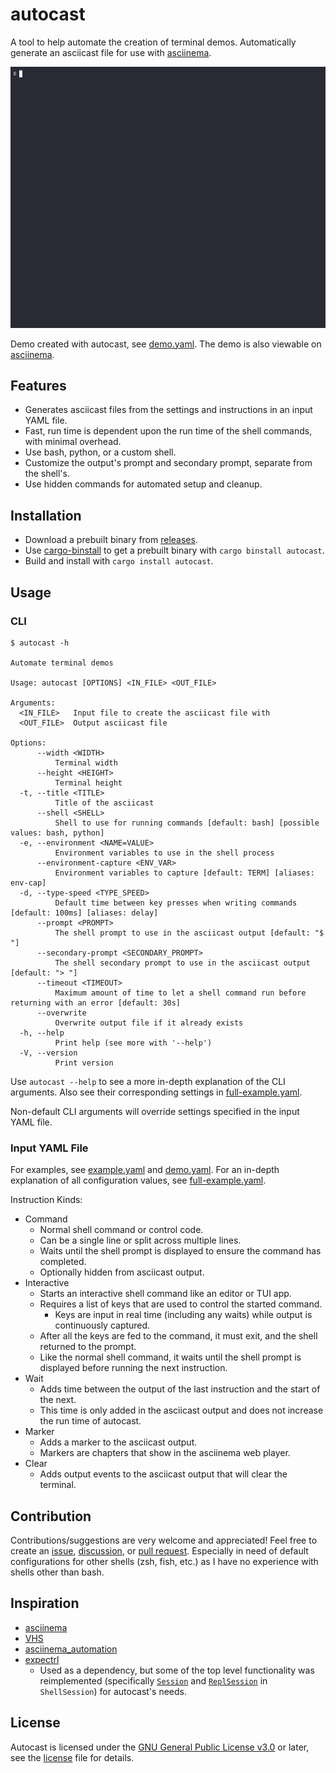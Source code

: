 # autocast

A tool to help automate the creation of terminal demos. Automatically generate an asciicast file for use with [asciinema](https://asciinema.org/).

[![demo](./demo.gif)](https://asciinema.org/a/597756)

Demo created with autocast, see [demo.yaml](./demo.yaml). The demo is also viewable on [asciinema](https://asciinema.org/a/597756).

## Features

- Generates asciicast files from the settings and instructions in an input YAML file.
- Fast, run time is dependent upon the run time of the shell commands, with minimal overhead.
- Use bash, python, or a custom shell.
- Customize the output's prompt and secondary prompt, separate from the shell's.
- Use hidden commands for automated setup and cleanup.

## Installation

- Download a prebuilt binary from [releases](https://github.com/k9withabone/autocast/releases).
- Use [cargo-binstall](https://github.com/cargo-bins/cargo-binstall) to get a prebuilt binary with `cargo binstall autocast`.
- Build and install with `cargo install autocast`.

## Usage

### CLI

```
$ autocast -h

Automate terminal demos

Usage: autocast [OPTIONS] <IN_FILE> <OUT_FILE>

Arguments:
  <IN_FILE>   Input file to create the asciicast file with
  <OUT_FILE>  Output asciicast file

Options:
      --width <WIDTH>
          Terminal width
      --height <HEIGHT>
          Terminal height
  -t, --title <TITLE>
          Title of the asciicast
      --shell <SHELL>
          Shell to use for running commands [default: bash] [possible values: bash, python]
  -e, --environment <NAME=VALUE>
          Environment variables to use in the shell process
      --environment-capture <ENV_VAR>
          Environment variables to capture [default: TERM] [aliases: env-cap]
  -d, --type-speed <TYPE_SPEED>
          Default time between key presses when writing commands [default: 100ms] [aliases: delay]
      --prompt <PROMPT>
          The shell prompt to use in the asciicast output [default: "$ "]
      --secondary-prompt <SECONDARY_PROMPT>
          The shell secondary prompt to use in the asciicast output [default: "> "]
      --timeout <TIMEOUT>
          Maximum amount of time to let a shell command run before returning with an error [default: 30s]
      --overwrite
          Overwrite output file if it already exists
  -h, --help
          Print help (see more with '--help')
  -V, --version
          Print version
```

Use `autocast --help` to see a more in-depth explanation of the CLI arguments. Also see their corresponding settings in [full-example.yaml](./full-example.yaml).

Non-default CLI arguments will override settings specified in the input YAML file.

### Input YAML File

For examples, see [example.yaml](./example.yaml) and [demo.yaml](./demo.yaml). For an in-depth explanation of all configuration values, see [full-example.yaml](./full-example.yaml).

Instruction Kinds:

- Command
    - Normal shell command or control code.
    - Can be a single line or split across multiple lines.
    - Waits until the shell prompt is displayed to ensure the command has completed.
    - Optionally hidden from asciicast output.
- Interactive
    - Starts an interactive shell command like an editor or TUI app.
    - Requires a list of keys that are used to control the started command.
        - Keys are input in real time (including any waits) while output is continuously captured.
    - After all the keys are fed to the command, it must exit, and the shell returned to the prompt.
    - Like the normal shell command, it waits until the shell prompt is displayed before running the next instruction.
- Wait
    - Adds time between the output of the last instruction and the start of the next.
    - This time is only added in the asciicast output and does not increase the run time of autocast.
- Marker
    - Adds a marker to the asciicast output.
    - Markers are chapters that show in the asciinema web player.
- Clear
    - Adds output events to the asciicast output that will clear the terminal.

## Contribution

Contributions/suggestions are very welcome and appreciated!
Feel free to create an [issue](https://github.com/k9withabone/autocast/issues), [discussion](https://github.com/k9withabone/autocast/discussions), or [pull request](https://github.com/k9withabone/autocast/pulls).
Especially in need of default configurations for other shells (zsh, fish, etc.) as I have no experience with shells other than bash.

## Inspiration

- [asciinema](https://asciinema.org/)
- [VHS](https://github.com/charmbracelet/vhs)
- [asciinema_automation](https://github.com/PierreMarchand20/asciinema_automation)
- [expectrl](https://crates.io/crates/expectrl)
    - Used as a dependency, but some of the top level functionality was reimplemented (specifically [`Session`](https://docs.rs/expectrl/latest/expectrl/session/struct.Session.html) and [`ReplSession`](https://docs.rs/expectrl/latest/expectrl/repl/struct.ReplSession.html) in `ShellSession`) for autocast's needs.

## License

Autocast is licensed under the [GNU General Public License v3.0](https://www.gnu.org/licenses/gpl-3.0.en.html) or later, see the [license](./LICENSE) file for details.
